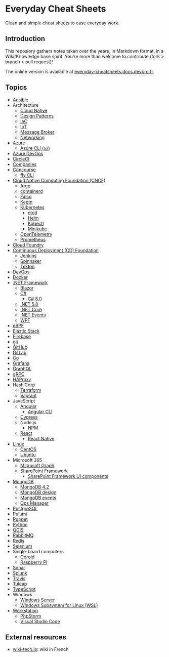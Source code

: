 # Everyday Cheat Sheets

Clean and simple cheat sheets to ease everyday work.

## Introduction

This reposiory gathers notes taken over the years, in Markdown format, in a Wiki/Knowledge base spirit. You're more than welcome to contribute (fork > branch > pull request)!

The online version is available at [everyday-cheatsheets.docs.devpro.fr](https://everyday-cheatsheets.docs.devpro.fr/).

## Topics

* [Ansible](./docs/ansible.md)
* Architecture
  * [Cloud Native](./docs/architecture/cloud-native.md)
  * [Design Patterns](./docs/architecture/design-patterns.md)
  * [IaC](./docs/architecture/iac.md)
  * [IoT](./docs/architecture/iot.md)
  * [Message Broker](./docs/architecture/message-broker.md)
  * [Networking](./docs/networking.md)
* [Azure](./docs/azure.md)
  * [Azure CLI (`az`)](./docs/azure-cli.md)
* [Azure DevOps](./docs/azure-devops.md)
* [CircleCI](./docs/circleci.md)
* [Companies](./docs/companies.md)
* [Concourse](./docs/concourse.md)
  * [fly CLI](./docs/fly-cli.md)
* [Cloud Native Computing Foundation (CNCF)](./docs/cncf/cncf.md)
  * [Argo](./docs/cncf/argo.md)
  * [containerd](./docs/cncf/containerd.md)
  * [Falco](./docs/cncf/falco.md)
  * [Keptn](./docs/cncf/keptn.md)
  * [Kubernetes](./docs/cncf/kubernetes.md)
    * [etcd](./docs/cncf/etcd.md)
    * [Helm](./docs/cncf/helm.md)
    * [Kubectl](./docs/cncf/kubectl.md)
    * [Minikube](./docs/cncf/minikube.md)
  * [OpenTelemetry](./docs/cncf/opentelemetry.md)
  * [Prometheus](./docs/cncf/prometheus.md)
* [Cloud Foundry](./docs/cloudfoundry.md)
* [Continuous Deployment (CD) Foundation](./docs/cd-foundation/cd-foundation.md)
  * [Jenkins](./docs/cd-foundation/jenkins.md)
  * [Spinnaker](./docs/cd-foundation/spinnaker.md)
  * [Tekton](./docs/cd-foundation/cd-foundation/tekton.md)
* [DevOps](./docs/devops.md)
* [Docker](./docs/docker.md)
* [.NET Framework](./docs/dotnet/dotnet.md)
  * [Blazor](./docs/dotnet/blazor.md)
  * [C#](./docs/dotnet/csharp.md)
    * [C# 8.0](./docs/dotnet/csharp80.md)
  * [.NET 5.0](./docs/dotnet/dotnet50.md)
  * [.NET Core](./docs/dotnet/dotnetcore.md)
  * [.NET Events](./docs/dotnet/dotnetevents.md)
  * [WPF](./docs/dotnet/wpf.md)
* [eBPF](./docs/ebpf.md)
* [Elastic Stack](./docs/elastic-stack.md)
* [Firebase](./docs/firebase.md)
* [git](./docs/git.md)
* [GitHub](./docs/github.md)
* [GitLab](./docs/gitlab.md)
* [Go](./docs/go.md)
* [Grafana](./docs/grafana.md)
* [GraphQL](./docs/graphql.md)
* [gRPC](./docs/grpc.md)
* [HAProxy](./docs/haproxy.md)
* HashiCorp
  * [Terraform](./docs/hashicorp/terraform.md)
  * [Vagrant](./docs/hashicorp/vagrant.md)
* JavaScript
  * [Angular](./docs/angular.md)
    * [Angular CLI](./docs/angular-cli.md)
  * [Cypress](./docs/cypress.md)
  * Node.js
    * [NPM](./docs/npm.md)
  * [React](./docs/reactjs.md)
    * [React Native](./docs/react-native.md)
* [Linux](./docs/linux.md)
  * [CentOS](./docs/centos.md)
  * [Ubuntu](./docs/ubuntu.md)
* Microsoft 365
  * [Microsoft Graph](./docs/microsoft365/microsoft-graph.md)
  * [SharePoint Framework](./docs/microsoft365/spfx.md)
    * [SharePoint Framework UI components](./docs/microsoft365/spfx-ui-components.md)
* [MongoDB](./docs/mongodb/mongodb.md)
  * [MongoDB 4.2](./docs/mongodb/mongodb-42.md)
  * [MongoDB design](./docs/mongodb/mongodb-design.md)
  * [MongoDB events](./docs/mongodb/mongodb-events.md)
  * [Ops Manager](./docs/mongodb/mongodb-opsmanager.md)
* [PostgreSQL](./docs/postgresql.md)
* [Pulumi](./docs/pulumi.md)
* [Puppet](./docs/puppet.md)
* [Python](./docs/python.md)
* [QGIS](./docs/qgis.md)
* [RabbitMQ](./docs/rabbitmq.md)
* [Redis](./docs/redis.md)
* [Selenium](./docs/selenium.md)
* Single-board computers
  * [Odroid](./docs/odroid.md)
  * [Raspberry Pi](./docs/raspberrypi.md)
* [Sonar](./docs/sonar.md)
* [Splunk](./docs/splunk.md)
* [Travis](./docs/travis.md)
* [Tuleap](./docs/tuleap.md)
* [TypeScript](./docs/typescript.md)
* Windows
  * [Windows Server](./docs/windows-server.md)
  * [Windows Subsystem for Linux (WSL)](./docs/wsl.md)
* [Workstation](./docs/workstation.md)
  * [PhpStorm](./docs/phpstorm.md)
  * [Visual Studio Code](./docs/vs-code.md)

## External resources

* [wiki-tech.io](https://wiki-tech.io/): wiki in French
